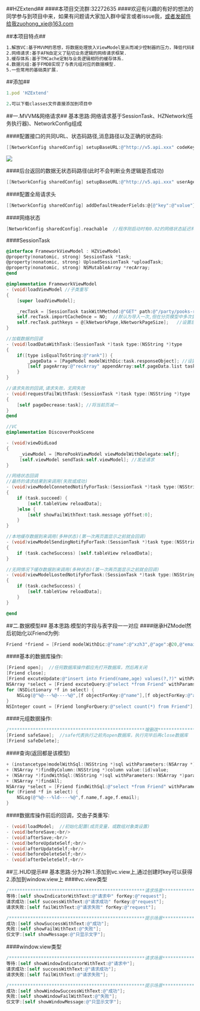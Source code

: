 ##HZExtend##
####本项目交流群:32272635
####欢迎有兴趣的有好的想法的同学参与到项目中来，如果有问题请大家加入群中留言或者issue我，或者发邮件给我zuohong_xie@163.com

##本项目特点##
```bash
1.解放VC:基于MVVM的思想，将数据处理放入ViewModel里从而减少控制器的压力，降低代码耦合.
2.网络请求:基于AFN自定义了贴切业务逻辑的网络请求框架.
3.缓存体系:基于TMCache定制与业务逻辑相符的缓存体系.
4.数据元组:基于FMDB实现了与表元组对应的数据模型.
5.一些常用的基础类扩展.
```

##添加##
```ruby
1.pod 'HZExtend'

2.可以下载classes文件直接添加到项目中
```
##一.MVVM&网络请求##
基本思路:网络请求基于SessionTask、HZNetwork(任务执行器)、NetworkConfig组成

####配置接口的共同URL、状态码路径,消息路径以及正确的状态码:
```objective-c
[[NetworkConfig sharedConfig] setupBaseURL:@"http://v5.api.xxx" codeKeyPath:@"code" msgKeyPath:@"msg" userAgent:@"IOS" rightCode:0];
```
![](https://dn-impluse.qbox.me/24833/A98E9B1750666D91E88D21AFDC5ABFA4.jpg)<br/>

####后台返回的数据无状态码路径(此时不会判断业务逻辑是否成功)
```objective-c
[[NetworkConfig sharedConfig] setupBaseURL:@"http://v5.api.xxx" userAgent:@"IOS"];<br/>
```

####配置全局请求头
```objective-c
[[NetworkConfig sharedConfig] addDefaultHeaderFields:@{@"key":@"value"}];
```

####网络状态
```objective-c
[NetworkConfig sharedConfig].reachable  //程序刚启动时有0.02的网络状态延迟判断。故请求应在0.02s后再发出
```

####SessionTask
```objective-c
@interface FrameworkViewModel : HZViewModel
@property(nonatomic, strong) SessionTask *task;
@property(nonatomic, strong) UploadSessionTask *uploadTask;
@property(nonatomic, strong) NSMutableArray *recArray;
@end

@implementation FrameworkViewModel
- (void)loadViewModel //子类重写
{
    [super loadViewModel];

    _recTask = [SessionTask taskWithMethod:@"GET" path:@"/party/pooks-rank" params:[NSMutableDictionary dictionaryWithObjectsAndKeys:@1,kNetworkPage,MC_PAGE_SIZE,kNetworkPageSize, nil] delegate:self requestType:@"rank"];
    self.recTask.importCacheOnce = NO;  //默认为导入一次,但在分页模型中多次尝试导入缓存来使每次分页数据都能从缓存中读取
    self.recTask.pathkeys = @[kNetworkPage,kNetworkPageSize];   //设置后支持支持http://baseURL/path/value1/value2类型请求
}

//加载数据的回调
- (void)loadDataWithTask:(SessionTask *)task type:(NSString *)type
{
    if([type isEqualToString:@"rank"]) {
        _pageData = [PageModel modelWithDic:task.responseObject]; //设置当前页的数据模型
        [self pageArray:@"recArray" appendArray:self.pageData.list task:task];  //追加分页数据
    }
}

//请求失败的回调,请求失败，无网失败
- (void)requestFailWithTask:(SessionTask *)task type:(NSString *)type
{
    [self pageDecrease:task]; //将当前页减一
}
@end

//VC
@implementation DiscoverPookScene

- (void)viewDidLoad
{
     _viewModel = [MorePookViewModel viewModelWithDelegate:self];
     [self.viewModel sendTask:self.viewModel]; //发送请求
}

//网络状态回调
//最终的请求结果到来调用(失败或成功)
- (void)viewModelConnetedNotifyForTask:(SessionTask *)task type:(NSString *)type
{
    if (task.succeed) {
        [self.tableView reloadData];
    }else {
        [self showFailWithText:task.message yOffset:0];
    }
}

//本地缓存数据到来调用(多种状态)(第一次再页面显示之前就会回调)
- (void)viewModelSendingNotifyForTask:(SessionTask *)task type:(NSString *)type
{
    if (task.cacheSuccess) [self.tableView reloadData];
}

//无网情况下缓存数据到来调用(多种状态)(第一次再页面显示之前就会回调)
- (void)viewModelLostedNotifyForTask:(SessionTask *)task type:(NSString *)type
{
    if (task.cacheSuccess) {
        [self.tableView reloadData];
    }
}

@end
```

##二.数据模型##
基本思路:模型的字段与表字段一一对应
####继承HZModel然后初始化以Friend为例:
```objective-c
Friend *friend = [Friend modelWithDic:@"name":@"xzh3",@"age":@20,@"email":@"6540"];
```
####基本的数据库操作:
```objective-c
[Friend open];  //任何数据库操作都应先打开数据库，然后再关闭
[Friend close];
[Friend excuteUpdate:@"insert into Friend(name,age) values(?,?)" withParams:@[@"xzh",@20]]; //除查询外的任何操作
NSArray *select = [Friend excuteQuery:@"select *from Friend" withParams:nil];
for (NSDictionary *f in select) {
    NSLog(@"%@---%@----%@",[f objectForKey:@"name"],[f objectForKey:@"age"],[f objectForKey:@"email"]);
}
NSInteger count = [Friend longForQuery:@"select count(*) from Friend"];   //查询整数型的数据如count
```
####元组数据操作:
```objective-c
/***************************************************增删改***************************************************/
[Friend safeSave];  //safe代表执行之前先open数据库，执行完毕后再close数据库
[Friend safeDelete];
```
####查询(返回都是该模型)
```objective-c
+ (instancetype)modelWithSql:(NSString *)sql withParameters:(NSArray *)parameters;
+ (NSArray *)findByColumn:(NSString *)column value:(id)value;
+ (NSArray *)findWithSql:(NSString *)sql withParameters:(NSArray *)parameters;
+ (NSArray *)findAll;
NSArray *select = [Friend findWithSql:@"select *from Friend" withParameters:nil];
for (Friend *f in select) {
    NSLog(@"%@---%ld----%@",f.name,f.age,f.email);
}
```

####数据库操作前后的回调，交由子类重写:
```objective-c
- (void)loadModel;  //初始化配置(成员变量，或数组对象类设置)
- (void)beforeSave;<br/>
- (void)afterSave;<br/>
- (void)beforeUpdateSelf;<br/>
- (void)afterUpdateSelf;<br/>
- (void)beforeDeleteSelf;<br/>
- (void)afterDeleteSelf;<br/>
```

##三.HUD提示##
基本思路:分为2种:1.添加到vc.view上,通过创建时key可以获得  2.添加到window.view上
####vc.view类型
```objective-c
/***************************************************请求场景***************************************************/
等待:[self showIndicatorWithText:@"请求中" forKey:@"request"];
请求成功:[self successWithText:@"请求成功" forKey:@"request"];
请求失败:[self failWithText:@"请求失败" forKey:@"request"];

/***************************************************提示场景***************************************************/
成功:[self showSuccessWithText:@"成功"];
失败:[self showFailWithText:@"失败"];
仅文字:[self showMessage:@"只显示文字"];
```
####window.view类型
```objective-c
/***************************************************请求场景***************************************************/
等待:[self showWindowIndicatorWithText:@"请求中"];
请求成功:[self successWithText:@"请求成功"];
请求失败:[self failWithText:@"请求失败"];

/***************************************************提示场景***************************************************/
成功:[self showWindowSuccessWithText:@"成功"];
失败:[self showWindowFailWithText:@"失败"];
仅文字:[self showWindowMessage:@"只显示文字"];
```
